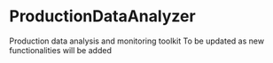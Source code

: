 # ProductionDataAnalyzer
Production data analysis and monitoring toolkit
To be updated as new functionalities will be added
